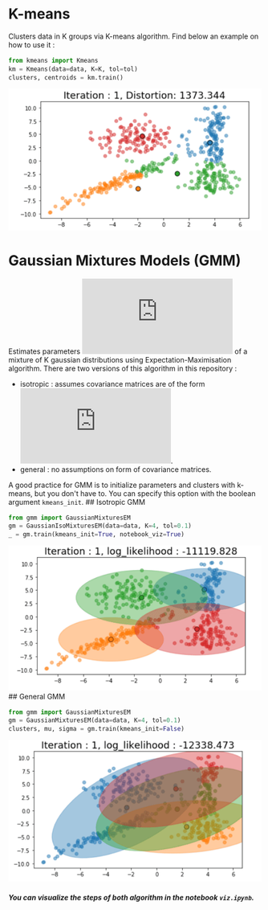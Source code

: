 # K-means
Clusters data in K groups via K-means algorithm. 
Find below an example on how to use it : 
```python
from kmeans import Kmeans
km = Kmeans(data=data, K=K, tol=tol)
clusters, centroids = km.train()
```
![alt text](https://github.com/CharlieCheckpt/Kmeans-GMM/blob/master/data/gif/kmeans.gif?raw=true "K-means")

# Gaussian Mixtures Models (GMM) 
Estimates parameters ![](https://latex.codecogs.com/gif.latex?%5Cmu%2C%20%5CSigma) of a mixture of K gaussian distributions using Expectation-Maximisation algorithm. There are two versions of this algorithm in this repository : 
* isotropic : assumes covariance matrices are of the form ![](https://latex.codecogs.com/gif.latex?%5CSigma%20%3D%20%5Csigma%5E2%20I).
* general : no assumptions on form of covariance matrices.

A good practice for GMM is to initialize parameters and clusters with k-means, but you don't have to. You can specify this option with the boolean argument `kmeans_init`. 
## Isotropic GMM
```python
from gmm import GaussianMixturesEM
gm = GaussianIsoMixturesEM(data=data, K=4, tol=0.1)
_ = gm.train(kmeans_init=True, notebook_viz=True)
```
![alt text](https://raw.githubusercontent.com/CharlieCheckpt/Kmeans-GMM/master/data/gif/gmm_iso.gif "Gaussian Mixtures Model")
## General GMM

```python
from gmm import GaussianMixturesEM
gm = GaussianMixturesEM(data=data, K=4, tol=0.1)
clusters, mu, sigma = gm.train(kmeans_init=False)
```
![alt text](https://raw.githubusercontent.com/CharlieCheckpt/Kmeans-GMM/master/data/gif/gmm.gif "Gaussian Mixtures Model")


##### You can visualize the steps of both algorithm in the notebook `viz.ipynb`.

